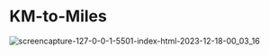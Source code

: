 # KM-to-Miles

![screencapture-127-0-0-1-5501-index-html-2023-12-18-00_03_16](https://github.com/Krisheditz03/KM-to-Miles/assets/135522095/448de68b-94ed-4737-808e-6a959bb15608)
